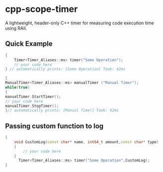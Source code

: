 # cpp-scope-timer
A lightweight, header-only C++ timer for measuring code execution time using RAII. 
## Quick Example
```cpp
{
    Timer<Timer_Aliases::ms> timer("Some Operation");
    // your code here
} // automatically prints: [Some Operation] Took: 42ms
```
```cpp
{
ManualTimer<Timer_Aliases::ms> manualTimer ("Manual Timer");
while(true)
{
manualTimer.StartTimer();
// your code here
manualTimer.StopTimer();
}// automatically prints: [Manual Timer] Took: 42ms
```
## Passing custom function to log 
```cpp
{
    void CustomLog(const char* name, int64_t amount,const char* type)
    {
        // your code here
    }
      Timer<Timer_Aliases::ms> timer("Some Operation",CustomLog);
}
```
